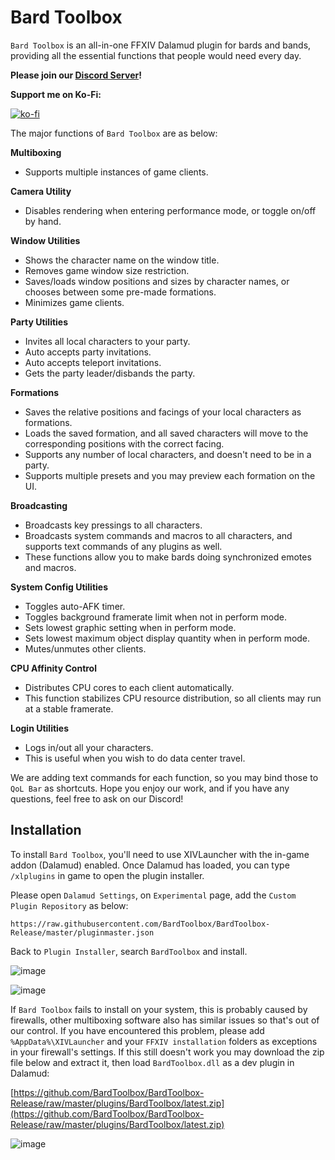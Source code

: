 # **Bard Toolbox**

`Bard Toolbox` is an all-in-one FFXIV Dalamud plugin for bards and bands, providing all the essential functions that people would need every day.

**Please join our [Discord Server](https://discord.gg/h9Nt5NXZWz)!**

**Support me on Ko-Fi:**

[![ko-fi](https://ko-fi.com/img/githubbutton_sm.svg)](https://ko-fi.com/P5P7E5L5J)


The major functions of `Bard Toolbox` are as below:

**Multiboxing** 
- Supports multiple instances of game clients.

**Camera Utility** 
- Disables rendering when entering performance mode, or toggle on/off by hand.

**Window Utilities**

 - Shows the character name on the window title. 
 - Removes game window size restriction. 
 - Saves/loads window positions and sizes by character names, or chooses between some pre-made formations. 
  - Minimizes game clients.

**Party Utilities**

- Invites all local characters to your party.
- Auto accepts party invitations.
- Auto accepts teleport invitations.
- Gets the party leader/disbands the party.

**Formations**

- Saves the relative positions and facings of your local characters as formations.
- Loads the saved formation, and all saved characters will move to the corresponding positions with the correct facing.
- Supports any number of local characters, and doesn't need to be in a party.
- Supports multiple presets and you may preview each formation on the UI.

**Broadcasting**

- Broadcasts key pressings to all characters.
- Broadcasts system commands and macros to all characters, and supports text commands of any plugins as well.
- These functions allow you to make bards doing synchronized emotes and macros.

**System Config Utilities**

- Toggles auto-AFK timer.
- Toggles background framerate limit when not in perform mode.
- Sets lowest graphic setting when in perform mode.
- Sets lowest maximum object display quantity when in perform mode.
- Mutes/unmutes other clients.

**CPU Affinity Control**

- Distributes CPU cores to each client automatically.
- This function stabilizes CPU resource distribution, so all clients may run at a stable framerate.

**Login Utilities**

- Logs in/out all your characters. 
- This is useful when you wish to do data center travel.


We are adding text commands for each function, so you may bind those to `QoL Bar` as shortcuts. 
Hope you enjoy our work, and if you have any questions, feel free to ask on our Discord!


## Installation

To install `Bard Toolbox`, you'll need to use XIVLauncher with the in-game addon (Dalamud) enabled. Once Dalamud has loaded, you can type `/xlplugins` in game to open the plugin installer.

Please open ``Dalamud Settings``, on ``Experimental`` page, add the ``Custom Plugin Repository`` as below:

`https://raw.githubusercontent.com/BardToolbox/BardToolbox-Release/master/pluginmaster.json`

Back to `Plugin Installer`, search `BardToolbox` and install.

![image](https://user-images.githubusercontent.com/110432631/182379813-1633c45f-0ee7-4f2f-9c2b-e93c93d2fe6a.png)

![image](https://i.imgur.com/bZLUsBh.png)

If `Bard Toolbox` fails to install on your system, this is probably caused by firewalls, other multiboxing software also has similar issues so that's out of our control. If you have encountered this problem, please add `%AppData%\XIVLauncher` and your `FFXIV installation` folders as exceptions in your firewall's settings. If this still doesn't work you may download the zip file below and extract it, then load `BardToolbox.dll` as a dev plugin in Dalamud:

[https://github.com/BardToolbox/BardToolbox-Release/raw/master/plugins/BardToolbox/latest.zip](https://github.com/BardToolbox/BardToolbox-Release/raw/master/plugins/BardToolbox/latest.zip)

![image](https://user-images.githubusercontent.com/110432631/212762199-62045afd-a83b-4c27-b559-1ff2b3fd75c1.png)
